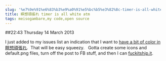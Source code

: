 ```yaml
---
slug: '%e7%9e%91%e6%83%b3%e9%a0%91%e5%bc%b5%e3%82%8c-timer-is-all-white-atm'
title: 瞑想頑張れ timer is all white atm
tags: meisogambare,my code,open source
---
```


##22:43 Thursday 14 March 2013

I just added to my issues list an indication that I want to [have a bit of color in 瞑想頑張れ](https://github.com/thunderrabbit/meiso-gambare/issues/2).  That will be easy squeezy.   Gotta create some icons and default.png files, turn off the post to FB stuff, and then I can [fuckitship.it](http://fuckitship.it/).
